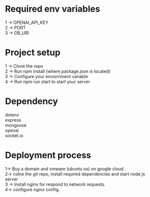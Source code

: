 # Required env variables<br/>
1 -> OPENAI_API_KEY<br/>
2 -> PORT<br/>
3 -> DB_URI<br/>

# Project setup<br/>
1 -> Clone the repo<br/>
2 -> Run npm install (where package.json is located)<br/>
3 -> Configure your enviornment variable<br/>
4 -> Run npm run start  to start your server<br/>

# Dependency<br/>
dotenv<br/>
express<br/>
mongoose<br/>
openai<br/>
socket.io<br/>

# Deployment process <br/>
1-> Buy a domain and vmware (ubuntu os) on google cloud .<br/>
2-> colne the git repo, install required dependencies and start node js server<br/>
3 -> Install nginx for respond to network requests.<br/>
4-> configure nginx config.




